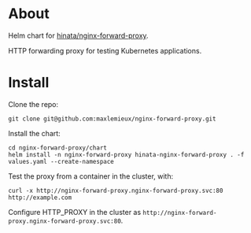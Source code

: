 # About

Helm chart for [hinata/nginx-forward-proxy](https://github.com/hinata/nginx-forward-proxy).

HTTP forwarding proxy for testing Kubernetes applications.

# Install

Clone the repo:

```
git clone git@github.com:maxlemieux/nginx-forward-proxy.git
```

Install the chart:

```
cd nginx-forward-proxy/chart
helm install -n nginx-forward-proxy hinata-nginx-forward-proxy . -f values.yaml --create-namespace
```

Test the proxy from a container in the cluster, with:
```
curl -x http://nginx-forward-proxy.nginx-forward-proxy.svc:80 http://example.com
```

Configure HTTP_PROXY in the cluster as `http://nginx-forward-proxy.nginx-forward-proxy.svc:80`.
